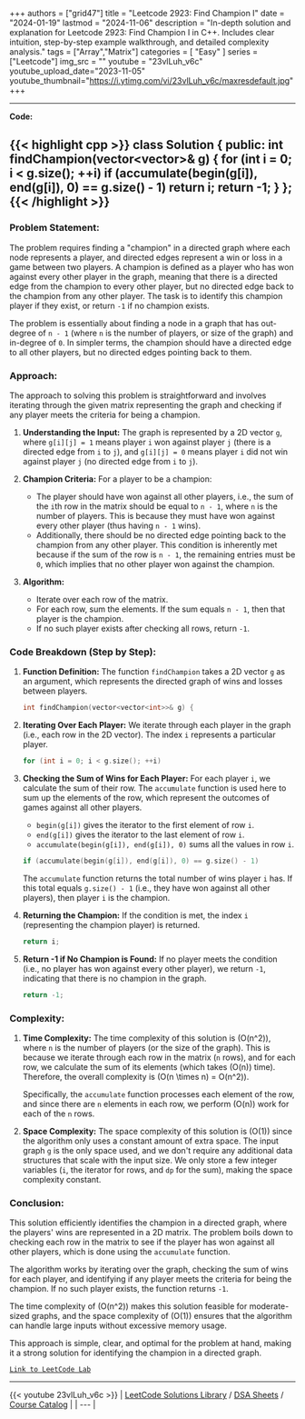 
+++
authors = ["grid47"]
title = "Leetcode 2923: Find Champion I"
date = "2024-01-19"
lastmod = "2024-11-06"
description = "In-depth solution and explanation for Leetcode 2923: Find Champion I in C++. Includes clear intuition, step-by-step example walkthrough, and detailed complexity analysis."
tags = ["Array","Matrix"]
categories = [
    "Easy"
]
series = ["Leetcode"]
img_src = ""
youtube = "23vlLuh_v6c"
youtube_upload_date="2023-11-05"
youtube_thumbnail="https://i.ytimg.com/vi/23vlLuh_v6c/maxresdefault.jpg"
+++



---
**Code:**

{{< highlight cpp >}}
class Solution {
public:
    int findChampion(vector<vector<int>>& g) {
        for (int i = 0; i < g.size(); ++i)
            if (accumulate(begin(g[i]), end(g[i]), 0) == g.size() - 1)
                return i;
        return -1;
    }
};
{{< /highlight >}}
---

### Problem Statement:
The problem requires finding a "champion" in a directed graph where each node represents a player, and directed edges represent a win or loss in a game between two players. A champion is defined as a player who has won against every other player in the graph, meaning that there is a directed edge from the champion to every other player, but no directed edge back to the champion from any other player. The task is to identify this champion player if they exist, or return `-1` if no champion exists.

The problem is essentially about finding a node in a graph that has out-degree of `n - 1` (where `n` is the number of players, or size of the graph) and in-degree of `0`. In simpler terms, the champion should have a directed edge to all other players, but no directed edges pointing back to them.

### Approach:
The approach to solving this problem is straightforward and involves iterating through the given matrix representing the graph and checking if any player meets the criteria for being a champion.

1. **Understanding the Input:**
   The graph is represented by a 2D vector `g`, where `g[i][j] = 1` means player `i` won against player `j` (there is a directed edge from `i` to `j`), and `g[i][j] = 0` means player `i` did not win against player `j` (no directed edge from `i` to `j`).

2. **Champion Criteria:**
   For a player to be a champion:
   - The player should have won against all other players, i.e., the sum of the `i`th row in the matrix should be equal to `n - 1`, where `n` is the number of players. This is because they must have won against every other player (thus having `n - 1` wins).
   - Additionally, there should be no directed edge pointing back to the champion from any other player. This condition is inherently met because if the sum of the row is `n - 1`, the remaining entries must be `0`, which implies that no other player won against the champion.

3. **Algorithm:**
   - Iterate over each row of the matrix.
   - For each row, sum the elements. If the sum equals `n - 1`, then that player is the champion.
   - If no such player exists after checking all rows, return `-1`.

### Code Breakdown (Step by Step):

1. **Function Definition:**
   The function `findChampion` takes a 2D vector `g` as an argument, which represents the directed graph of wins and losses between players.

   ```cpp
   int findChampion(vector<vector<int>>& g) {
   ```

2. **Iterating Over Each Player:**
   We iterate through each player in the graph (i.e., each row in the 2D vector). The index `i` represents a particular player.

   ```cpp
   for (int i = 0; i < g.size(); ++i)
   ```

3. **Checking the Sum of Wins for Each Player:**
   For each player `i`, we calculate the sum of their row. The `accumulate` function is used here to sum up the elements of the row, which represent the outcomes of games against all other players.

   - `begin(g[i])` gives the iterator to the first element of row `i`.
   - `end(g[i])` gives the iterator to the last element of row `i`.
   - `accumulate(begin(g[i]), end(g[i]), 0)` sums all the values in row `i`.

   ```cpp
   if (accumulate(begin(g[i]), end(g[i]), 0) == g.size() - 1)
   ```

   The `accumulate` function returns the total number of wins player `i` has. If this total equals `g.size() - 1` (i.e., they have won against all other players), then player `i` is the champion.

4. **Returning the Champion:**
   If the condition is met, the index `i` (representing the champion player) is returned.

   ```cpp
   return i;
   ```

5. **Return -1 if No Champion is Found:**
   If no player meets the condition (i.e., no player has won against every other player), we return `-1`, indicating that there is no champion in the graph.

   ```cpp
   return -1;
   ```

### Complexity:

1. **Time Complexity:**
   The time complexity of this solution is \(O(n^2)\), where `n` is the number of players (or the size of the graph). This is because we iterate through each row in the matrix (`n` rows), and for each row, we calculate the sum of its elements (which takes \(O(n)\) time). Therefore, the overall complexity is \(O(n \times n) = O(n^2)\).

   Specifically, the `accumulate` function processes each element of the row, and since there are `n` elements in each row, we perform \(O(n)\) work for each of the `n` rows.

2. **Space Complexity:**
   The space complexity of this solution is \(O(1)\) since the algorithm only uses a constant amount of extra space. The input graph `g` is the only space used, and we don't require any additional data structures that scale with the input size. We only store a few integer variables (`i`, the iterator for rows, and `dp` for the sum), making the space complexity constant.

### Conclusion:
This solution efficiently identifies the champion in a directed graph, where the players' wins are represented in a 2D matrix. The problem boils down to checking each row in the matrix to see if the player has won against all other players, which is done using the `accumulate` function.

The algorithm works by iterating over the graph, checking the sum of wins for each player, and identifying if any player meets the criteria for being the champion. If no such player exists, the function returns `-1`.

The time complexity of \(O(n^2)\) makes this solution feasible for moderate-sized graphs, and the space complexity of \(O(1)\) ensures that the algorithm can handle large inputs without excessive memory usage.

This approach is simple, clear, and optimal for the problem at hand, making it a strong solution for identifying the champion in a directed graph.

[`Link to LeetCode Lab`](https://leetcode.com/problems/find-champion-i/description/)

---
{{< youtube 23vlLuh_v6c >}}
| [LeetCode Solutions Library](https://grid47.xyz/leetcode/) / [DSA Sheets](https://grid47.xyz/sheets/) / [Course Catalog](https://grid47.xyz/courses/) |
| --- |
